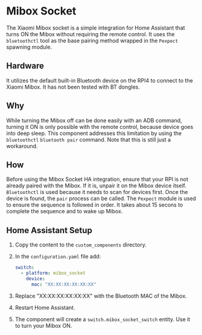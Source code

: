 # Mibox Socket

The Xiaomi Mibox socket is a simple integration for Home Assistant that turns ON the Mibox without requiring the remote control. It uses the `bluetoothctl` tool as the base pairing method wrapped in the `Pexpect` spawning module.

## Hardware
It utilizes the default built-in Bluetooth device on the RPI4 to connect to the Xiaomi Mibox. It has not been tested with BT dongles.

## Why
While turning the Mibox off can be done easily with an ADB command, turning it ON is only possible with the remote control, because device goes into deep sleep. This component addresses this limitation by using the `bluetoothctl` `bluetooth pair` command. Note that this is still just a workaround.

## How
Before using the Mibox Socket HA integration, ensure that your RPI is not already paired with the Mibox. If it is, unpair it on the Mibox device itself. `Bluetoothctl` is used because it needs to scan for devices first. Once the device is found, the `pair` process can be called. The `Pexpect` module is used to ensure the sequence is followed in order. It takes about 15 secons to complete the sequence and to wake up Mibox.

## Home Assistant Setup
1. Copy the content to the `custom_components` directory.
2. In the `configuration.yaml` file add:

    ```yaml
    switch:
      - platform: mibox_socket
        device:
          mac: "XX:XX:XX:XX:XX:XX"
    ```

3. Replace "XX:XX:XX:XX:XX:XX" with the Bluetooth MAC of the Mibox.
4. Restart Home Assistant.
5. The component will create a `switch.mibox_socket_switch` entity. Use it to turn your Mibox ON.
